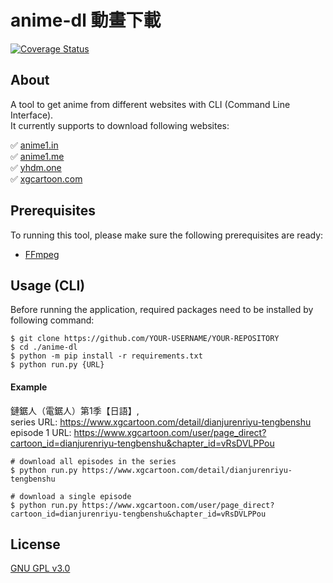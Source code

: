 # anime-dl 動畫下載
[![Coverage Status](https://coveralls.io/repos/github/rkwyu/anime-dl/badge.svg?branch=main)](https://coveralls.io/github/rkwyu/anime-dl?branch=main)

## About ##
A tool to get anime from different websites with CLI (Command Line Interface).  
It currently supports to download following websites:  
  
✅ [anime1.in](https://anime1.in/)  
✅ [anime1.me](https://anime1.me/)  
✅ [yhdm.one](https://yhdm.one/)  
✅ [xgcartoon.com](https://www.xgcartoon.com/)  

## Prerequisites ##
To running this tool, please make sure the following prerequisites are ready:
* [FFmpeg](https://www.ffmpeg.org/)

## Usage (CLI) ##
Before running the application, required packages need to be installed by following command:
```console
$ git clone https://github.com/YOUR-USERNAME/YOUR-REPOSITORY
$ cd ./anime-dl
$ python -m pip install -r requirements.txt
$ python run.py {URL}
```

#### Example ####
鏈鋸人（電鋸人）第1季【日語】,  
series URL: https://www.xgcartoon.com/detail/dianjurenriyu-tengbenshu  
episode 1 URL: https://www.xgcartoon.com/user/page_direct?cartoon_id=dianjurenriyu-tengbenshu&chapter_id=vRsDVLPPou  
```console
# download all episodes in the series
$ python run.py https://www.xgcartoon.com/detail/dianjurenriyu-tengbenshu

# download a single episode
$ python run.py https://www.xgcartoon.com/user/page_direct?cartoon_id=dianjurenriyu-tengbenshu&chapter_id=vRsDVLPPou
```

## License ##
[GNU GPL v3.0](LICENSE.md)
